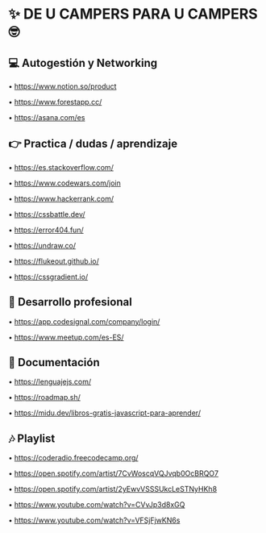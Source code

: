 **<h1> ✨ DE U CAMPERS PARA U CAMPERS 🤓 </h1>**

<h2>💻 Autogestión y Networking</h2>

• https://www.notion.so/product 

• https://www.forestapp.cc/

• https://asana.com/es

<h2>👉 Practica / dudas / aprendizaje</h2>

• https://es.stackoverflow.com/

• https://www.codewars.com/join

• https://www.hackerrank.com/

• https://cssbattle.dev/

• https://error404.fun/

• https://undraw.co/

• https://flukeout.github.io/

• https://cssgradient.io/

<h2>🌟 Desarrollo profesional</h2>

• https://app.codesignal.com/company/login/

• https://www.meetup.com/es-ES/

<h2>📑 Documentación</h2>

• https://lenguajejs.com/

• https://roadmap.sh/

• https://midu.dev/libros-gratis-javascript-para-aprender/

<h2>🎶 Playlist</h2>

• https://coderadio.freecodecamp.org/

• https://open.spotify.com/artist/7CvWoscqVQJvqb0OcBRQO7

• https://open.spotify.com/artist/2yEwvVSSSUkcLeSTNyHKh8

• https://www.youtube.com/watch?v=CVvJp3d8xGQ

• https://www.youtube.com/watch?v=VFSjFjwKN6s
